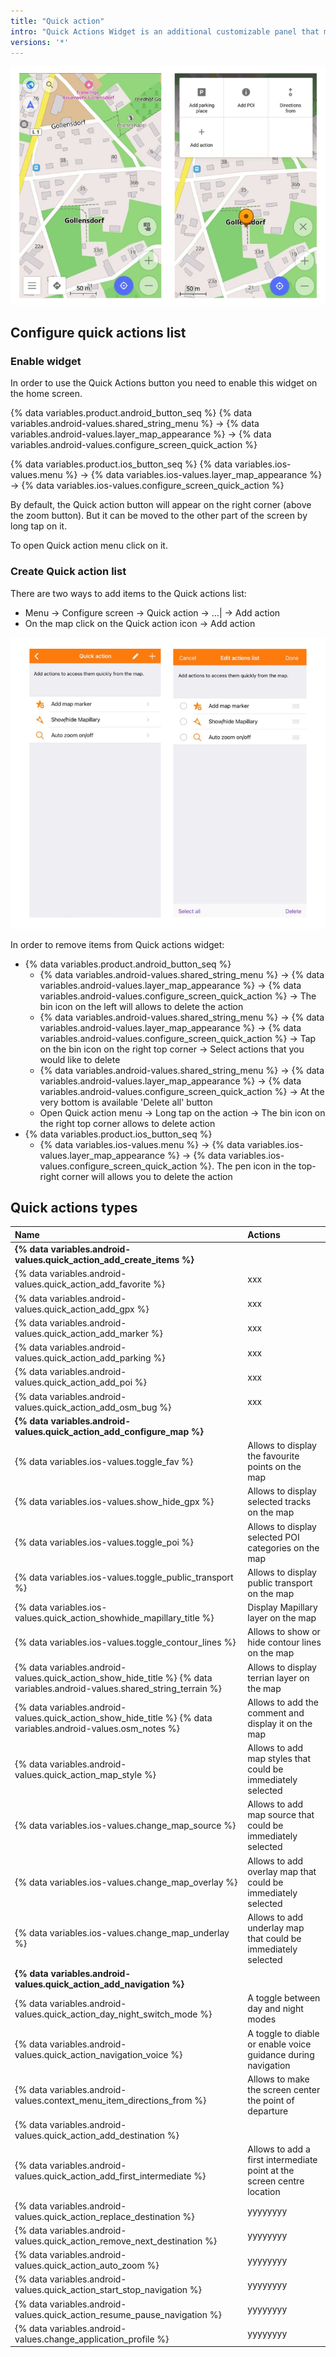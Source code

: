 ```yaml
---
title: "Quick action"
intro: "Quick Actions Widget is an additional customizable panel that makes access to all frequently used actions faster and more convenient."
versions: '*'
---
```


![Quick action widget](/assets/images/widgets/quick_action_widget.png)

## Configure quick actions list
### Enable widget
In order to use the Quick Actions button you need to enable this widget on the home screen.

{% data variables.product.android_button_seq %} {% data variables.android-values.shared_string_menu %} → {% data variables.android-values.layer_map_appearance %} → {% data variables.android-values.configure_screen_quick_action %} 

{% data variables.product.ios_button_seq %} {% data variables.ios-values.menu %} → {% data variables.ios-values.layer_map_appearance %} → {% data variables.ios-values.configure_screen_quick_action %}

By default, the Quick action button will appear on the right corner (above the zoom button). But it can be moved to the other part of the screen by long tap on it. 

To open Quick action menu click on it.

### Create Quick action list
There are two ways to add items to the Quick actions list: 
- Menu → Configure screen → Quick action → &#8230;&#124; → Add action
- On the map click on the Quick action icon → Add action

![Quick action edit action](/assets/images/widgets/quick_action_edit_action.png)

In order to remove items from Quick actions widget:

<ul>
<li>{% data variables.product.android_button_seq %} 
<ul> 
<li>{% data variables.android-values.shared_string_menu %} → {% data variables.android-values.layer_map_appearance %} → {% data variables.android-values.configure_screen_quick_action %} → The bin icon on the left will allows to delete the action</li>
<li>{% data variables.android-values.shared_string_menu %} → {% data variables.android-values.layer_map_appearance %} → {% data variables.android-values.configure_screen_quick_action %} → Tap on the bin icon on the right top corner → Select actions that you would like to delete</li>
<li>{% data variables.android-values.shared_string_menu %} → {% data variables.android-values.layer_map_appearance %} → {% data variables.android-values.configure_screen_quick_action %} → At the very bottom is available 'Delete all' button</li>
<li>Open Quick action menu → Long tap on the action → The bin icon on the right top corner allows to delete action</li>
</ul>
</li>
<li>{% data variables.product.ios_button_seq %} 
<ul>
<li>{% data variables.ios-values.menu %} → {% data variables.ios-values.layer_map_appearance %} → {% data variables.ios-values.configure_screen_quick_action %}. The pen icon in the top-right corner will allows you to delete the action</li>
</ul>
</li>
</ul>

## Quick actions types

| Name | Actions |
|:-------------|:-------------|
| **{% data variables.android-values.quick_action_add_create_items %}** | |
| {% data variables.android-values.quick_action_add_favorite %} | xxx |
| {% data variables.android-values.quick_action_add_gpx %} | xxx |
| {% data variables.android-values.quick_action_add_marker %} | xxx |
| {% data variables.android-values.quick_action_add_parking %} | xxx |
| {% data variables.android-values.quick_action_add_poi %} | xxx |
| {% data variables.android-values.quick_action_add_osm_bug %} | xxx |
| **{% data variables.android-values.quick_action_add_configure_map %}** | |
| {% data variables.ios-values.toggle_fav %} | Allows to display the favourite points on the map |
| {% data variables.ios-values.show_hide_gpx %} | Allows to display selected tracks on the map |
| {% data variables.ios-values.toggle_poi %} | Allows to display selected POI categories on the map |
| {% data variables.ios-values.toggle_public_transport %}| Allows to display public transport on the map |
| {% data variables.ios-values.quick_action_showhide_mapillary_title %} | Display Mapillary layer on the map |
| {% data variables.ios-values.toggle_contour_lines %} | Allows to show or hide contour lines on the map |
| {% data variables.android-values.quick_action_show_hide_title %} {% data variables.android-values.shared_string_terrain %} | Allows to display terrian layer on the map |
| {% data variables.android-values.quick_action_show_hide_title %} {% data variables.android-values.osm_notes %} | Allows to add the comment and display it on the map |
| {% data variables.android-values.quick_action_map_style %} | Allows to add map styles that could be immediately selected |
| {% data variables.ios-values.change_map_source %} | Allows to add map source that could be immediately selected  |
| {% data variables.ios-values.change_map_overlay %} | Allows to add overlay map that could be immediately selected |
| {% data variables.ios-values.change_map_underlay %} | Allows to add underlay map that could be immediately selected |
| **{% data variables.android-values.quick_action_add_navigation %}**  | |
| {% data variables.android-values.quick_action_day_night_switch_mode %} | A toggle between day and night modes |
| {% data variables.android-values.quick_action_navigation_voice %} | A toggle to diable or enable voice guidance during navigation |
| {% data variables.android-values.context_menu_item_directions_from %} | Allows to make the screen center the point of departure|
| {% data variables.android-values.quick_action_add_destination %} | |
| {% data variables.android-values.quick_action_add_first_intermediate %} | Allows to add a first intermediate point at the screen centre location  |
| {% data variables.android-values.quick_action_replace_destination %} | yyyyyyyy |
| {% data variables.android-values.quick_action_remove_next_destination %} | yyyyyyyy |
| {% data variables.android-values.quick_action_auto_zoom %} | yyyyyyyy |
| {% data variables.android-values.quick_action_start_stop_navigation %} | yyyyyyyy |
| {% data variables.android-values.quick_action_resume_pause_navigation %} | yyyyyyyy |
| {% data variables.android-values.change_application_profile %} | yyyyyyyy |
